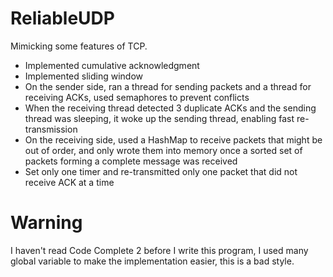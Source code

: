 # ReliableUDP
Mimicking some features of TCP.  
- Implemented cumulative acknowledgment
- Implemented sliding window
- On the sender side, ran a thread for sending packets and a thread for receiving ACKs, used semaphores to prevent conflicts
- When the receiving thread detected 3 duplicate ACKs and the sending thread was sleeping, it woke up the sending thread, enabling fast re-transmission
- On the receiving side, used a HashMap to receive packets that might be out of order, and only wrote them into memory once a sorted set of packets forming a complete message was received
- Set only one timer and re-transmitted only one packet that did not receive ACK at a time

# Warning
I haven't read Code Complete 2 before I write this program, I used many global variable to make the implementation easier, this is a bad style.
